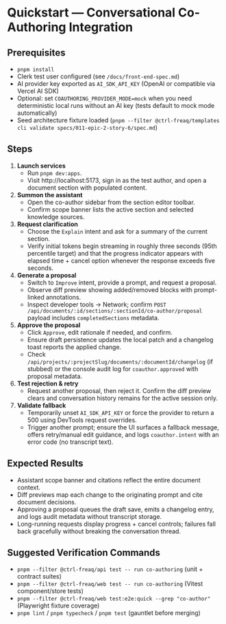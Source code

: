 # Quickstart — Conversational Co-Authoring Integration

## Prerequisites

- `pnpm install`
- Clerk test user configured (see `/docs/front-end-spec.md`)
- AI provider key exported as `AI_SDK_API_KEY` (OpenAI or compatible via Vercel
  AI SDK)
- Optional: set `COAUTHORING_PROVIDER_MODE=mock` when you need deterministic
  local runs without an AI key (tests default to mock mode automatically)
- Seed architecture fixture loaded
  (`pnpm --filter @ctrl-freaq/templates cli validate specs/011-epic-2-story-6/spec.md`)

## Steps

1. **Launch services**
   - Run `pnpm dev:apps`.
   - Visit http://localhost:5173, sign in as the test author, and open a
     document section with populated content.
2. **Summon the assistant**
   - Open the co-author sidebar from the section editor toolbar.
   - Confirm scope banner lists the active section and selected knowledge
     sources.
3. **Request clarification**
   - Choose the `Explain` intent and ask for a summary of the current section.
   - Verify initial tokens begin streaming in roughly three seconds (95th
     percentile target) and that the progress indicator appears with elapsed
     time + cancel option whenever the response exceeds five seconds.
4. **Generate a proposal**
   - Switch to `Improve` intent, provide a prompt, and request a proposal.
   - Observe diff preview showing added/removed blocks with prompt-linked
     annotations.
   - Inspect developer tools → Network; confirm
     `POST /api/documents/:id/sections/:sectionId/co-author/proposal` payload
     includes `completedSections` metadata.
5. **Approve the proposal**
   - Click `Approve`, edit rationale if needed, and confirm.
   - Ensure draft persistence updates the local patch and a changelog toast
     reports the applied change.
   - Check `/api/projects/:projectSlug/documents/:documentId/changelog` (if
     stubbed) or the console audit log for `coauthor.approved` with proposal
     metadata.
6. **Test rejection & retry**
   - Request another proposal, then reject it. Confirm the diff preview clears
     and conversation history remains for the active session only.
7. **Validate fallback**
   - Temporarily unset `AI_SDK_API_KEY` or force the provider to return a 500
     using DevTools request overrides.
   - Trigger another prompt; ensure the UI surfaces a fallback message, offers
     retry/manual edit guidance, and logs `coauthor.intent` with an error code
     (no transcript text).

## Expected Results

- Assistant scope banner and citations reflect the entire document context.
- Diff previews map each change to the originating prompt and cite document
  decisions.
- Approving a proposal queues the draft save, emits a changelog entry, and logs
  audit metadata without transcript storage.
- Long-running requests display progress + cancel controls; failures fall back
  gracefully without breaking the conversation thread.

## Suggested Verification Commands

- `pnpm --filter @ctrl-freaq/api test -- run co-authoring` (unit + contract
  suites)
- `pnpm --filter @ctrl-freaq/web test -- run co-authoring` (Vitest
  component/store tests)
- `pnpm --filter @ctrl-freaq/web test:e2e:quick --grep "co-author"` (Playwright
  fixture coverage)
- `pnpm lint` / `pnpm typecheck` / `pnpm test` (gauntlet before merging)
